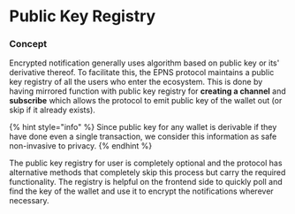 # Public Key Registry

### Concept

Encrypted notification generally uses algorithm based on public key or its' derivative thereof. To facilitate this, the EPNS protocol maintains a public key registry of all the users who enter the ecosystem. This is done by having mirrored function with public key registry for **creating a channel** and **subscribe** which allows the protocol to emit public key of the wallet out \(or skip if it already exists\).

{% hint style="info" %}
Since public key for any wallet is derivable if they have done even a single transaction, we consider this information as safe non-invasive to privacy. 
{% endhint %}

The public key registry for user is completely optional and the protocol has alternative methods that completely skip this process but carry the required functionality. The registry is helpful on the frontend side to quickly poll and find the key of the wallet and use it to encrypt the notifications wherever necessary.



